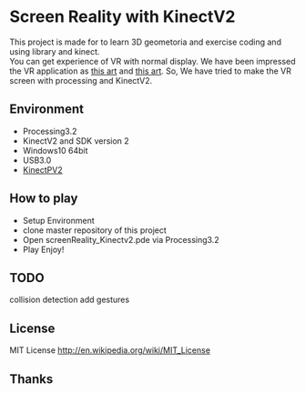 Screen Reality with KinectV2
====

This project is made for to learn 3D geometoria and exercise coding and using library and kinect.  
You can get experience of VR with normal display. 
We have been impressed the VR application as [this art](http://blog.manfredas.com/3d-display-simulation-using-head-tracking-with-microsoft-kinect/, "3D Display Simulation using Head-Tracking with Kinect") and [this art](https://github.com/agirault/screenReality/blob/master/main.cpp, "screenReality").
So, We have tried to make the VR screen with processing and KinectV2.

## Environment
+ Processing3.2
+ KinectV2 and SDK version 2
+ Windows10 64bit
+ USB3.0
+ [KinectPV2](https://github.com/ThomasLengeling/KinectPV2, "KinectPV2")

## How to play
+ Setup Environment
+ clone master repository of this project
+ Open screenReality_Kinectv2.pde via Processing3.2
+ Play Enjoy!

## TODO
collision detection
add gestures

## License
MIT License http://en.wikipedia.org/wiki/MIT_License

## Thanks

